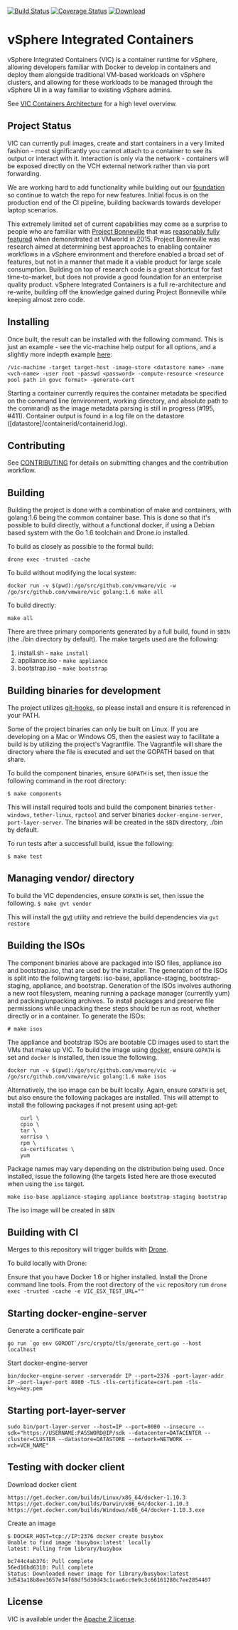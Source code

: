 [![Build Status](https://ci.vmware.run/api/badges/vmware/vic/status.svg)](https://ci.vmware.run/vmware/vic) [![Coverage Status](https://coverage.vmware.run/badges/vmware/vic/coverage.svg)](https://coverage.vmware.run/vmware/vic) [![Download](https://api.bintray.com/packages/vmware/vic/Download/images/download.svg)](https://bintray.com/vmware/vic/Download/_latestVersion)


# vSphere Integrated Containers

vSphere Integrated Containers (VIC) is a container runtime for vSphere, allowing developers familiar with Docker to develop in containers and deploy them alongside traditional VM-based workloads on vSphere clusters, and allowing for these workloads to be managed through the vSphere UI in a way familiar to existing vSphere admins.

See [VIC Containers Architecture](arch.md) for a high level overview.

## Project Status

VIC can currently pull images, create and start containers in a very limited fashion - most significantly you cannot attach to a container to see its output or interact with it. Interaction is only via the network - containers will be exposed directly on the VCH external network rather than via port forwarding.

We are working hard to add functionality while building out our [foundation](arch.md#port-layer-abstractions) so continue to watch the repo for new features. Initial focus is on the production end of the CI pipeline, building backwards towards developer laptop scenarios.

This extremely limited set of current capabilities may come as a surprise to people who are familiar with [Project Bonneville](http://blogs.vmware.com/cloudnative/introducing-project-bonneville/) that was [reasonably fully featured](https://www.youtube.com/watch?v=XkFQw8ueT1w) when demonstrated at VMworld in 2015.
Project Bonneville was research aimed at determining best approaches to enabling container workflows in a vSphere environment and therefore enabled a broad set of features, but not in a manner that made it a viable product for large scale consumption. Building on top of research code is a great shortcut for fast time-to-market, but does not provide a good foundation for an enterprise quality product. vSphere Integrated Containers is a full re-architecture and re-write, building off the knowledge gained during Project Bonneville while keeping almost zero code.


## Installing

Once built, the result can be installed with the following command. This is just an example - see the vic-machine help output for all options, and a slightly more indepth example [here](usage.md):
```
/vic-machine -target target-host -image-store <datastore name> -name <vch-name> -user root -passwd <password> -compute-resource <resource pool path in govc format> -generate-cert
```

Starting a container currently requires the container metadata be specified on the command line (environment, working directory, and absolute path to the command) as the image metadata parsing is still in progress (#195, #411). Container output is found in a log file on the datastore ([datastore]/containerid/containerid.log).

## Contributing

See [CONTRIBUTING](CONTRIBUTING.md) for details on submitting changes and the contribution workflow.

## Building

Building the project is done with a combination of make and containers, with golang:1.6 being the common container base. This is done so that it's possible to build directly, without a functional docker, if using a Debian based system with the Go 1.6 toolchain and Drone.io installed.

To build as closely as possible to the formal build:
```
drone exec -trusted -cache
```

To build without modifying the local system:
```
docker run -v $(pwd):/go/src/github.com/vmware/vic -w /go/src/github.com/vmware/vic golang:1.6 make all
```

To build directly:
```
make all
```

There are three primary components generated by a full build, found in `$BIN` (the ./bin directory by default). The make targets used are the following:
1. install.sh - `make install`
2. appliance.iso - `make appliance`
3. bootstrap.iso - `make bootstrap`


## Building binaries for development

The project utilizes [git-hooks](https://github.com/icefox/git-hooks), so please install and ensure it is referenced in your PATH.

Some of the project binaries can only be built on Linux.  If you are developing on a Mac or Windows OS, then the easiest way to facilitate a build is by utilizing the project's Vagrantfile.  The Vagrantfile will share the directory where the file is executed and set the GOPATH based on that share.

To build the component binaries, ensure `GOPATH` is set, then issue the following command in the root directory:
```
$ make components
```
This will install required tools and build the component binaries `tether-windows`, `tether-linux`, `rpctool` and server binaries `docker-engine-server`, `port-layer-server`.  The binaries will be created in the `$BIN` directory, ./bin by default.

To run tests after a successfull build, issue the following:
```
$ make test
```

## Managing vendor/ directory

To build the VIC dependencies, ensure `GOPATH` is set, then issue the following.
``
$ make gvt vendor
``

This will install the [gvt](https://github.com/FiloSottile/gvt) utility and retrieve the build dependencies via `gvt restore`


## Building the ISOs

The component binaries above are packaged into ISO files, appliance.iso and bootstrap.iso, that are used by the installer. The generation of the ISOs is split into the following targets:
iso-base, appliance-staging, bootstrap-staging, appliance, and bootstrap. Generation of the ISOs involves authoring a new root filesystem, meaning running a package manager (currently yum) and packing/unpacking archives. To install packages and preserve file permissions while unpacking these steps should be run as root, whether directly or in a container. To generate the ISOs:
```
# make isos
```

The appliance and bootstrap ISOs are bootable CD images used to start the VMs that make up VIC. To build the image using [docker](https://www.docker.com/), ensure `GOPATH` is set and `docker` is installed, then issue the following.
```
docker run -v $(pwd):/go/src/github.com/vmware/vic -w /go/src/github.com/vmware/vic golang:1.6 make isos
```

Alternatively, the iso image can be built locally.  Again, ensure `GOPATH` is set, but also ensure the following packages are installed. This will attempt to install the following packages if not present using apt-get:
```
	curl \
	cpio \
	tar \
	xorriso \
	rpm \
	ca-certificates \
	yum
```

Package names may vary depending on the distribution being used.  Once installed, issue the following (the targets listed here are those executed when using the `iso` target.

```
make iso-base appliance-staging appliance bootstrap-staging bootstrap
```

The iso image will be created in `$BIN`

[dronevic]:https://ci.vmware.run/vmware/vic
[dronesrc]:https://github.com/drone/drone
[dronecli]:http://readme.drone.io/devs/cli/

## Building with CI

Merges to this repository will trigger builds with [Drone][dronevic].

To build locally with Drone:

Ensure that you have Docker 1.6 or higher installed.
Install the Drone command line tools.
From the root directory of the `vic` repository run `drone exec -trusted -cache -e VIC_ESX_TEST_URL=""`

## Starting docker-engine-server

Generate a certificate pair

```
go run `go env GOROOT`/src/crypto/tls/generate_cert.go --host localhost
```

Start docker-engine-server

```
bin/docker-engine-server -serveraddr IP --port=2376 -port-layer-addr IP -port-layer-port 8080 -TLS -tls-certificate=cert.pem -tls-key=key.pem
```

## Starting port-layer-server

```
sudo bin/port-layer-server --host=IP --port=8080 --insecure --sdk="https://USERNAME:PASSWORD@IP/sdk --datacenter=DATACENTER --cluster=CLUSTER --datastore=DATASTORE --network=NETWORK --vch=VCH_NAME"
```

## Testing with docker client

Download docker client
```
https://get.docker.com/builds/Linux/x86_64/docker-1.10.3
https://get.docker.com/builds/Darwin/x86_64/docker-1.10.3
https://get.docker.com/builds/Windows/x86_64/docker-1.10.3.exe
```

Create an image
```
$ DOCKER_HOST=tcp://IP:2376 docker create busybox
Unable to find image 'busybox:latest' locally
latest: Pulling from library/busybox

bc744c4ab376: Pull complete
56ed16bd6310: Pull complete
Status: Downloaded newer image for library/busybox:latest
3d543a18b8ee3657e34f68df5d30d43c1cae6cc9e9c3c66161280c7ee2854407
```

## License

VIC is available under the [Apache 2 license](LICENSE).
